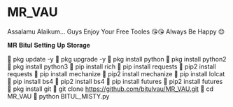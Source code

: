 # MR_VAU
Assalamu Alaikum... Guys Enjoy Your Free Tooles 😘😘
Always Be Happy 😊






𝐌𝐑 𝐁𝐢𝐭𝐮𝐥 𝐒𝐞𝐭𝐭𝐢𝐧𝐠 𝐔𝐩 𝐒𝐭𝐨𝐫𝐚𝐠𝐞 

👅 pkg update -y
👅 pkg upgrade -y
👅 pkg install python
👅 pkg install python2
👅 pkg install python3
👅 pip install rich
👅 pip install requests
👅 pip2 install requests
👅 pip install mechanize
👅 pip2 install mechanize
👅 pip install lolcat
👅 pip install bs4
👅 pip2 install bs4
👅 pip install futures
👅 pip2 install futures
👅 pkg install git
👅 git clone https://github.com/bitulvau/MR_VAU.git
👅 cd MR_VAU
👅 python BITUL_MISTY.py
